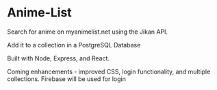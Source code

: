 # Anime-List

Search for anime on myanimelist.net using the Jikan API.

Add it to a collection in a PostgreSQL Database

Built with Node, Express, and React.

Coming enhancements - improved CSS, login functionality, and multiple collections. 
Firebase will be used for login
